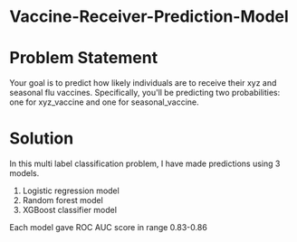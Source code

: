 # Vaccine-Receiver-Prediction-Model


# Problem Statement
Your goal is to predict how likely individuals are to receive their xyz and seasonal flu
vaccines. Specifically, you'll be predicting two probabilities: one for xyz_vaccine and
one for seasonal_vaccine.

# Solution
In this multi label classification problem, I have made predictions using 3 models.
1. Logistic regression model
2. Random forest model
3. XGBoost classifier model

Each model gave ROC AUC score in range 0.83-0.86
